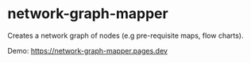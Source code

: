 # network-graph-mapper
Creates a network graph of nodes (e.g pre-requisite maps, flow charts).

Demo: https://network-graph-mapper.pages.dev
